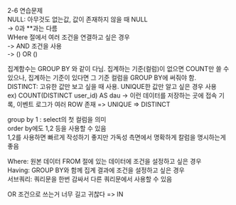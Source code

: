 2-6 연습문제   
NULL: 아무것도 없는값, 값이 존재하지 않을 때 NULL   
-> 0과 **과는 다름   
WHere 절에서 여러 조건을 연결하고 싶은 경우   
  -> AND 조건을 사용      
  -> () OR ()    


집계함수는 GROUP BY 와 같이 다님. 집계하는 기준(컬럼)이 없으면 COUNT만 쓸 수 있으나, 집계하는 기준이 있다면 그 기준 컬럼을 GROUP BY에 써줘야 함.     
DISTINCT: 고유한 값만 보고 싶을 때 사용. UNIQUE한 값만 알고 싶은 경우 사용  
ex) COUNT(DISTINCT user_id) AS dau -> 이런 데이터를 저장하는 곳에 접속 기록, 이벤트 로그가 여러 ROW 존재 => UNIQUE => DISTINCT     

group by 1 : select의 첫 컬럼을 의미   
order by에도 1,2 등을 사용할 수 있음   
1,2를 사용하면 빠르게 작성하기 좋지만 가독성 측면에서 명확하게 칼럼을 명시하는게 좋음      

Where: 원본 데이터 FROM 절에 있는 데이터에 조건을 설정하고 싶은 경우   
Having: GROUP BY와 함께 집계 결과에 조건을 설정하고 싶은 경우   
서브쿼리: 쿼리문을 한번 감싸서 다른 쿼리문에서 사용할 수 있음   

OR 조건으로 쓰는거 너무 길고 귀찮다 => IN   

